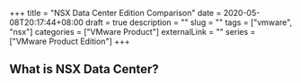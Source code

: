 +++
title = "NSX Data Center Edition Comparison"
date = 2020-05-08T20:17:44+08:00
draft = true
description = ""
slug = ""
tags = ["vmware", "nsx"]
categories = ["VMware Product"]
externalLink = ""
series = ["VMware Product Edition"]
+++

## What is NSX Data Center?

